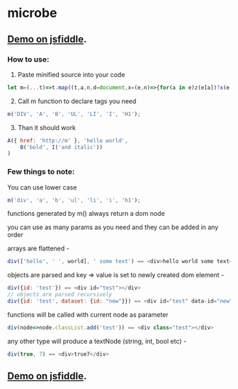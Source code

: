 # microbe

## [Demo on jsfiddle](https://jsfiddle.net/Modi34/6g3ew7n1/25/).

### How to use:
1.	Paste minified source into your code
```javascript
let m=(...t)=>t.map((t,a,n,d=document,x=(e,n)=>{for(a in e)z(e[a])?x(e[a],n[a]):n[a]=e[a]},z=e=>e.constructor==Object)=>window[t]=(...p)=>(n=d.createElement(t),p.flat().map(e=>z(e)?x(e,n):e.call?e(n):n.appendChild(e.after?e:d.createTextNode(e))),n))
```
2.	Call m function to declare tags you need
```javascript
m('DIV', 'A', 'B', 'UL', 'LI', 'I', 'H1');
```
3.	Than it should work
```javascript
A({ href: 'http://m' }, 'hello world',
    B('bold', I('and italic'))
)
```

### Few things to note:

You can use lower case 
```javascript
m('div', 'a', 'b', 'ul', 'li', 'i', 'h1');
```

functions generated by m() always return a dom node

you can use as many params as you need and they can be added in any order

arrays are flattened - 
```javascript
div(['hello', ' ', world], ' some text') == <div>hello world some text</div>
```
objects are parsed and key => value is set to newly created dom element -
```javascript
div({id: 'test'}) == <div id="test"></div>
// objects are parsed recursively
div({id: 'test', dataset: {id: "new"}}) == <div id="test" data-id="new"></div>
```
functions will be called with current node as parameter
```javascript
div(node=>node.classList.add('test')) == <div class="test"></div>
```
any other type will produce a textNode (string, int, bool etc) - 
```javascript
div(true, 7) == <div>true7</div>
```

## [Demo on jsfiddle](https://jsfiddle.net/Modi34/6g3ew7n1/25/).
